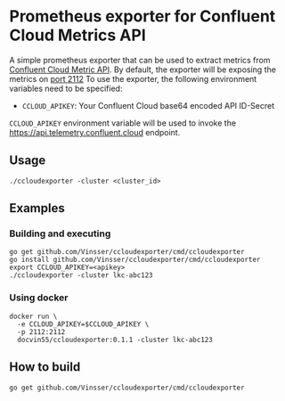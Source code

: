 # Prometheus exporter for Confluent Cloud Metrics API

A simple prometheus exporter that can be used to extract metrics from [Confluent Cloud Metric API](https://docs.confluent.io/current/cloud/metrics-api.html).
By default, the exporter will be exposing the metrics on [port 2112](http://localhost:2112)
To use the exporter, the following environment variables need to be specified:


* `CCLOUD_APIKEY`: Your Confluent Cloud base64 encoded API ID-Secret

`CCLOUD_APIKEY` environment variable will be used to invoke the https://api.telemetry.confluent.cloud endpoint.

## Usage
```
./ccloudexporter -cluster <cluster_id>
````

## Examples

### Building and executing
```
go get github.com/Vinsser/ccloudexporter/cmd/ccloudexporter
go install github.com/Vinsser/ccloudexporter/cmd/ccloudexporter
export CCLOUD_APIKEY=<apikey>
./ccloudexporter -cluster lkc-abc123
```

### Using docker
```
docker run \
  -e CCLOUD_APIKEY=$CCLOUD_APIKEY \
  -p 2112:2112
  docvin55/ccloudexporter:0.1.1 -cluster lkc-abc123

```

## How to build
```
go get github.com/Vinsser/ccloudexporter/cmd/ccloudexporter
```

